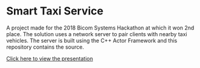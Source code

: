 # Smart Taxi Service

A project made for the 2018 Bicom Systems Hackathon at which it won 2nd place. The solution uses a network server to pair clients with nearby taxi vehicles. The server is built using the C++ Actor Framework and this repository contains the source.

[Click here to view the presentation](presentation.pdf)

